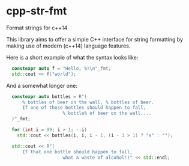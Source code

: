 cpp-str-fmt
===========

Format strings for c++14

This library aims to offer a simple C++ interface for string formatting by making use of modern (c++14) language features.

Here is a short example of what the syntax looks like:
```cpp
  constexpr auto f = "Hello, %!\n"_fmt;
  std::cout << f("world");
```

And a somewhat longer one:
```cpp
  constexpr auto bottles = R"(
      % bottles of beer on the wall, % bottles of beer.
      If one of those bottles should happen to fall,
                     % bottle% of beer on the wall....
  )"_fmt;

  for (int i = 99; i > 1; --i)
    std::cout << bottles(i, i, i - 1, (i - 1 > 1) ? "s" : "");

  std::cout << R"(
      If that one bottle should happen to fall,
                     what a waste of alcohol!)" << std::endl;
```
